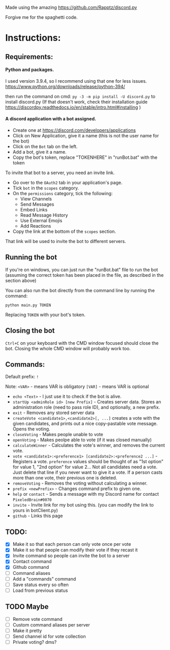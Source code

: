 Made using the amazing https://github.com/Rapptz/discord.py

Forgive me for the spaghetti code.

# Instructions:

## Requirements:

#### Python and packages.

I used version 3.9.4, so I recommend using that one for less issues.
https://www.python.org/downloads/release/python-394/

then run the command on cmd:
`py -3 -m pip install -U discord.py`
to install discord.py
(If that doesn't work, check their installation guide https://discordpy.readthedocs.io/en/stable/intro.html#installing )


#### A discord application with a bot assigned.
* Create one at https://discord.com/developers/applications
* Click on New Application, give it a name (this is not the user name for the bot)
* Click on the `Bot` tab on the left.
* Add a bot, give it a name.
* Copy the bot's token, replace "TOKENHERE" in "runBot.bat" with the token

To invite that bot to a server, you need an invite link. 
* Go over to the `OAuth2` tab in your application's page.
* Tick `bot` in the `scopes` category.
* On the `permissions` category, tick the following:
	* View Channels
	* Send Messages
	* Embed Links
	* Read Message History
	* Use External Emojis
	* Add Reactions
* Copy the link at the bottom of the `scopes` section.

That link will be used to invite the bot to different servers.

## Running the bot

If you're on windows, you can just run the "runBot.bat" file to run the bot (assuming the correct token has been placed in the file, as described in the section above)

You can also run the bot directly from the command line by running the command:

`python main.py TOKEN`

Replacing `TOKEN` with your bot's token.

## Closing the bot

`Ctrl+C` on your keyboard with the CMD window focused should close the bot. Closing the whole CMD window will probably work too.

## Commands:

Default prefix: `!`

Note:
`<VAR>` - means VAR is obligatory
`[VAR]` -  means VAR is optional

* `echo <Text>` - I just use it to check if the bot is alive.
* `startUp <adminRole id> [new Prefix]` - Creates server data. Stores an administration role (need to pass role ID), and optionally, a new prefix.
* `exit` - Removes any stored server data
* `createVote <candidate1>,<candidate2>[, ...]` creates a vote with the given candidates, and prints out a nice copy-pastable vote message. Opens the voting.
* `closeVoting` - Makes people unable to vote
* `openVoting` - Makes peolpe able to vote (if it was closed manually)
* `calculateWinner` - Calculates the vote's winner, and removes the current vote.
* `vote <candidate1>:<preference1> [candidate2>:<preference2 ...]` - Registers a vote. `preference` values should be thought of as "1st option" for value 1, "2nd option" for value 2... Not all candidates need a vote. Just delete that line if you never want to give it a vote. If a person casts more than one vote, their previous one is deleted.
* `removeVoting` - Removes the voting without calculating a winner.
* `prefix <newPrefix>` - Changes command prefix to given one.
* `help` or `contact` - Sends a message with my Discord name for contact `PixeledBrain#0070`
* `invite` - Invite link for my bot using this. (you can modify the link to yours in botClient.py)
* `github` - Links this page

## TODO:
- [X] Make it so that each person can only vote once per vote
- [X] Make it so that people can modify their vote if they recast it
- [X] Invite command so people can invite the bot to a server
- [X] Contact command
- [X] Github command
- [ ] Command aliases
- [ ] Add a "commands" command
- [ ] Save status every so often
- [ ] Load from previous status

## TODO Maybe
- [ ] Remove vote command
- [ ] Custom command aliases per server
- [ ] Make it pretty
- [ ] Send channel id for vote collection
- [ ] Private voting? dms?